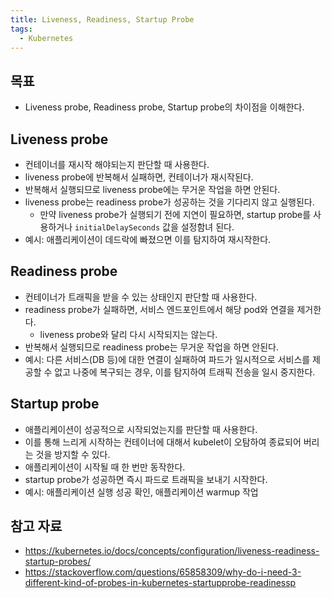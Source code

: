 ```yaml
---
title: Liveness, Readiness, Startup Probe
tags:
  - Kubernetes
---
```

## 목표

- Liveness probe, Readiness probe, Startup probe의 차이점을 이해한다.

## Liveness probe

- 컨테이너를 재시작 해야되는지 판단할 때 사용한다.
- liveness probe에 반복해서 실패하면, 컨테이너가 재시작된다.
- 반복해서 실행되므로 liveness probe에는 무거운 작업을 하면 안된다.
- liveness probe는 readiness probe가 성공하는 것을 기다리지 않고 실행된다.
	- 만약 liveness probe가 실행되기 전에 지연이 필요하면, startup probe를 사용하거나 `initialDelaySeconds` 값을 설정함녀 된다.
- 예시: 애플리케이션이 데드락에 빠졌으면 이를 탐지하여 재시작한다.

## Readiness probe

- 컨테이너가 트래픽을 받을 수 있는 상태인지 판단할 때 사용한다.
- readiness probe가 실패하면, 서비스 엔드포인트에서 해당 pod와 연결을 제거한다.
	- liveness probe와 달리 다시 시작되지는 않는다.
- 반복해서 실행되므로 readiness probe는 무거운 작업을 하면 안된다.
- 예시: 다른 서비스(DB 등)에 대한 연결이 실패하여 파드가 일시적으로 서비스를 제공할 수 없고 나중에 복구되는 경우, 이를 탐지하여 트래픽 전송을 일시 중지한다.

## Startup probe

- 애플리케이션이 성공적으로 시작되었는지를 판단할 때 사용한다.
- 이를 통해 느리게 시작하는 컨테이너에 대해서 kubelet이 오탐하여 종료되어 버리는 것을 방지할 수 있다.
- 애플리케이션이 시작될 때 한 번만 동작한다.
- startup probe가 성공하면 즉시 파드로 트래픽을 보내기 시작한다.
- 예시: 애플리케이션 실행 성공 확인, 애플리케이션 warmup 작업

## 참고 자료

- https://kubernetes.io/docs/concepts/configuration/liveness-readiness-startup-probes/
- https://stackoverflow.com/questions/65858309/why-do-i-need-3-different-kind-of-probes-in-kubernetes-startupprobe-readinessp

